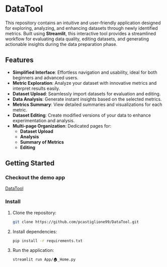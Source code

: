 # DataTool

This repository contains an intuitive and user-friendly application designed for exploring, analyzing, and enhancing datasets through newly identified metrics. Built using **Streamlit**, this interactive tool provides a streamlined workflow for evaluating data quality, editing datasets, and generating actionable insights during the data preparation phase.

## Features

- **Simplified Interface**: Effortless navigation and usability, ideal for both beginners and advanced users.
- **Metric Exploration**: Analyze your dataset with innovative metrics and interpret results easily.
- **Dataset Upload**: Seamlessly import datasets for evaluation and editing.
- **Data Analysis**: Generate instant insights based on the selected metrics.
- **Metrics Summary**: View detailed summaries and visualizations for each metric.
- **Dataset Editing**: Create modified versions of your data to enhance experimentation and analysis.
- **Multi-page Organization**: Dedicated pages for:
  - **Dataset Upload**
  - **Analysis**
  - **Summary of Metrics**
  - **Editing**

## Getting Started
### Checkout the demo app
[DataTool](https://datatool-app.streamlit.app)
### Install
1. Clone the repository:
    ```bash
    git clone https://github.com/pcastiglione99/DataTool.git
    ```
2. Install dependencies:
    ```bash
    pip install -r requirements.txt  
    ```
3. Run the application:
    ```bash
    streamlit run App/🏠_Home.py
    ```
